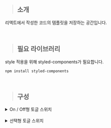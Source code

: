> ## 소개

리액트에서 작성한 코드의 템플릿을 저장하는 공간입니다.

<br />

> ## 필요 라이브러리
style 적용을 위해 styled-components가 필요합니다.

```
npm install styled-components
```

<br />

> ## 구성

<details>
<summary> On / Off형 토글 스위치</summary>
<div markdown="1">
  
- 목표  
  
  - 기존에는 input의 checkedbox 속성으로 on, off 표시하였다.
  - 기존 방식은 다소 투박하게 느껴져, On / Off 스위치 방식으로 바꿔보고자 한다.
  
- 구현방법  
  
  - useState를 통해 클릭 여부에 따른 boolean형태의 상태값 저장한다.
  - before 가상 선택자 이용한다.
  - styled-components의 props 기능을 이용해 상태값에 따라 transform 속성 값 바꾼다.
  
- 구현  
  
![ezgif com-gif-maker](https://user-images.githubusercontent.com/79782594/168438894-3894233f-1174-4271-a02e-ebd04cfb543c.gif)


</div>
</details>

<br />

<details>
<summary> 선택형 토글 스위치</summary>
<div markdown="1">
  
- 목표  
  
  - On/Off형 토글은 2가지 중 하나만 선택 가능한 한계가 있었다.
  - 선택 가능한 항목이 2개 이상일 때에 활용할 수 있는 토글 스위치를 만들려고 한다.
  
- 구현방법  
  
  - useState를 통해 클릭된 텍스트의 인덱스를 상태값으로 저장한다.
  - 현재 저장된 인덱스와 해당 텍스트의 인덱스가 동일할 시 배경 색상을 변경한다.
  - 텍스트 태그에 그림자 속성을 추가하여 구분선 효과를 만든다.
  
- 구현  
  
![ezgif com-gif-maker (1)](https://user-images.githubusercontent.com/79782594/168454555-ca56bdb3-6db1-4804-a507-66810eea0676.gif)



</div>
</details>
